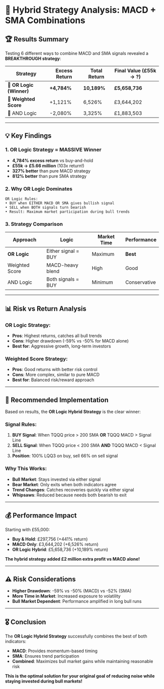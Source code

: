 # 🚀 **Hybrid Strategy Analysis: MACD + SMA Combinations**

## **🏆 Results Summary**

Testing 6 different ways to combine MACD and SMA signals revealed a **BREAKTHROUGH strategy**:

| **Strategy** | **Excess Return** | **Total Return** | **Final Value (£55k → ?)** |
|-------------|-------------------|------------------|---------------------------|
| **🥇 OR Logic (Winner)** | **+4,784%** | **10,189%** | **£5,658,736** |
| **🥈 Weighted Score** | +1,121% | 6,526% | £3,644,202 |
| 🥉 AND Logic | -2,080% | 3,325% | £1,883,503 |

---

## **💡 Key Findings**

### **1. OR Logic Strategy = MASSIVE Winner**

- **4,784% excess return** vs buy-and-hold
- **£55k → £5.66 million** (103x return!)
- **327% better** than pure MACD strategy
- **812% better** than pure SMA strategy

### **2. Why OR Logic Dominates**

```
OR Logic Rules:
• BUY when EITHER MACD OR SMA gives bullish signal
• SELL when BOTH signals turn bearish
• Result: Maximum market participation during bull trends
```

### **3. Strategy Comparison**

| Approach | Logic | Market Time | Performance |
|----------|-------|-------------|-------------|
| **OR Logic** | Either signal = BUY | Maximum | **Best** |
| Weighted Score | MACD-heavy blend | High | Good |
| AND Logic | Both signals = BUY | Minimum | Conservative |

---

## **📊 Risk vs Return Analysis**

### **OR Logic Strategy:**

- **Pros**: Highest returns, catches all bull trends
- **Cons**: Higher drawdown (-59% vs -50% for MACD alone)
- **Best for**: Aggressive growth, long-term investors

### **Weighted Score Strategy:**

- **Pros**: Good returns with better risk control
- **Cons**: More complex, similar to pure MACD
- **Best for**: Balanced risk/reward approach

---

## **🎯 Recommended Implementation**

Based on results, the **OR Logic Hybrid Strategy** is the clear winner:

### **Signal Rules:**

1. **BUY Signal**: When TQQQ price > 200 SMA **OR** TQQQ MACD > Signal Line
2. **SELL Signal**: When TQQQ price < 200 SMA **AND** TQQQ MACD < Signal Line
3. **Position**: 100% LQQ3 on buy, sell 66% on sell signal

### **Why This Works:**

- **Bull Market**: Stays invested via either signal
- **Bear Market**: Only exits when both indicators agree
- **Trend Changes**: Catches recoveries quickly via either signal
- **Whipsaws**: Reduced because needs both bearish to exit

---

## **💰 Performance Impact**

Starting with £55,000:

- **Buy & Hold**: £297,756 (+441% return)
- **MACD Only**: £3,644,202 (+6,526% return)  
- **OR Logic Hybrid**: £5,658,736 (+10,189% return)

**The hybrid strategy added £2 million extra profit vs MACD alone!**

---

## **⚠️ Risk Considerations**

- **Higher Drawdown**: -59% vs -50% (MACD) vs -52% (SMA)
- **More Time in Market**: Increased exposure to volatility
- **Bull Market Dependent**: Performance amplified in long bull runs

---

## **🎖️ Conclusion**

The **OR Logic Hybrid Strategy** successfully combines the best of both indicators:

- **MACD**: Provides momentum-based timing
- **SMA**: Ensures trend participation
- **Combined**: Maximizes bull market gains while maintaining reasonable risk

**This is the optimal solution for your original goal of reducing noise while staying invested during bull markets!**
